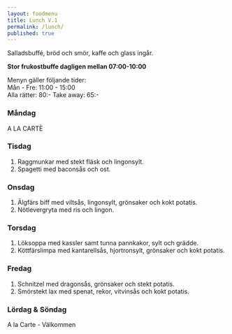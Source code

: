 ```yaml
---
layout: foodmenu
title: Lunch V.1
permalink: /lunch/
published: true
---
```

Salladsbuffé, bröd och smör, kaffe och glass ingår.

**Stor frukostbuffe dagligen mellan 07:00-10:00**

Menyn gäller följande tider:  
Mån - Fre: 11:00 - 15:00  
Alla rätter: 80:- Take away: 65:-

### Måndag

A LA CARTÈ

### Tisdag

1. Raggmunkar med stekt fläsk och lingonsylt.
2. Spagetti med baconsås och ost.

### Onsdag

1. Älgfärs biff med viltsås, lingonsylt, grönsaker och kokt potatis.
2. Nötlevergryta med ris och lingon.

### Torsdag

 1. Löksoppa med kassler samt tunna pannkakor, sylt och grädde.
 2. Köttfärslimpa med kantarellsås, hjortronsylt, grönsaker och kokt potatis.

### Fredag

1. Schnitzel med dragonsås, grönsaker och stekt potatis.
2. Smörstekt lax med spenat, rekor, vitvinsås och kokt potatis.

### Lördag & Söndag
A la Carte - Välkommen
